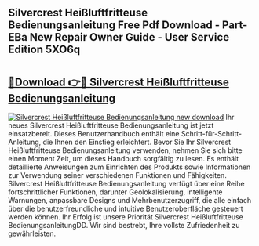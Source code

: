 ## Silvercrest Heißluftfritteuse Bedienungsanleitung Free Pdf Download - Part-EBa New Repair Owner Guide - User Service Edition 5XO6q

# <h2><a href="http://df4i1z0.blite.top/?on=Silvercrest+Hei%c3%9fluftfritteuse+Bedienungsanleitung">🔗Download 👉🔴 Silvercrest Heißluftfritteuse Bedienungsanleitung</a></h2>

[![Silvercrest Heißluftfritteuse Bedienungsanleitung new download](https://i.imgur.com/lujVjoI.png)](http://df4i1z0.blite.top/?on=Silvercrest+Hei%c3%9fluftfritteuse+Bedienungsanleitung)
Ihr neues Silvercrest Heißluftfritteuse Bedienungsanleitung ist jetzt einsatzbereit. Dieses Benutzerhandbuch enthält eine Schritt-für-Schritt-Anleitung, die Ihnen den Einstieg erleichtert. Bevor Sie Ihr Silvercrest Heißluftfritteuse Bedienungsanleitung verwenden, nehmen Sie sich bitte einen Moment Zeit, um dieses Handbuch sorgfältig zu lesen. Es enthält detaillierte Anweisungen zum Einrichten des Produkts sowie Informationen zur Verwendung seiner verschiedenen Funktionen und Fähigkeiten. Silvercrest Heißluftfritteuse Bedienungsanleitung verfügt über eine Reihe fortschrittlicher Funktionen, darunter Geolokalisierung, intelligente Warnungen, anpassbare Designs und Mehrbenutzerzugriff, die alle einfach über die benutzerfreundliche und intuitive Benutzeroberfläche gesteuert werden können. Ihr Erfolg ist unsere Priorität Silvercrest Heißluftfritteuse BedienungsanleitungDD. Wir sind bestrebt, Ihre vollste Zufriedenheit zu gewährleisten.
